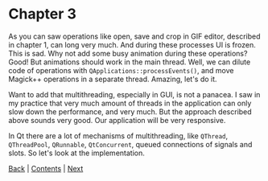 # Chapter 3

As you can saw operations like open, save and crop in GIF editor, described in
chapter 1, can long very much. And during these processes UI is frozen. This is sad.
Why not add some busy animation during these operations? Good! But animations should
work in the main thread. Well, we can dilute code of operations with `QApplications::processEvents()`,
and move Magick++ operations in a separate thread. Amazing, let's do it.

Want to add that multithreading, especially in GUI, is not a panacea. I saw in my
practice that very much amount of threads in the application can only slow down the
performance, and very much. But the approach described above sounds very good. Our
application will be very responsive.

In Qt there are a lot of mechanisms of multithreading, like `QThread`, `QThreadPool`,
`QRunnable`, `QtConcurrent`, queued connections of signals and slots. So let's look
at the implementation.

[Back](../chapter02/05.md) | [Contents](../README.md) | [Next](02.md)
